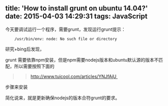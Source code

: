 title: 'How to install grunt on ubuntu 14.04?'
date: 2015-04-03 14:29:31
tags: JavaScript
---

今天要调试运行一个程序，需要grunt，发现运行grunt提示：

```
    /usr/bin/env: node: No such file or directory
```

研究+bing后发现，

grunt 需要依靠npm安装，但是npm需要nodejs版本和ubuntu默认源的版本不匹配，所以需要按照下面的

>> http://www.tuicool.com/articles/YNJfAjU 

步骤来安装

简化说来，就是更新确保nodejs的版本合符grunt的要求。